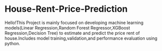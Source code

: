 # House-Rent-Price-Prediction
Hello!This Project is mainly focused on developing machine learning models(Linear Regression,Random Forest Regressor,XGBoost Regression,Decision Tree) to estimate and predict the price rent of house.Includes model training,validation,and performance evaluation using python.
